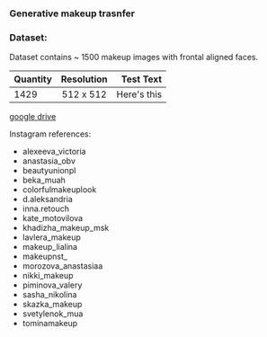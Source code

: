 ### Generative makeup trasnfer

### Dataset:

Dataset contains ~ 1500 makeup images with frontal aligned faces.

| Quantity      | Resolution  | Test Text     |
| :---          |    :----:   |          ---: |
| 1429          | 512 x 512   | Here's this   |

[google drive](link)

Instagram references:
+ alexeeva_victoria
+ anastasia_obv
+ beautyunionpl
+ beka_muah
+ colorfulmakeuplook
+ d.aleksandria
+ inna.retouch
+ kate_motovilova
+ khadizha_makeup_msk
+ lavlera_makeup
+ makeup_lialina
+ makeupnst_
+ morozova_anastasiaa
+ nikki_makeup
+ piminova_valery
+ sasha_nikolina
+ skazka_makeup
+ svetylenok_mua
+ tominamakeup
